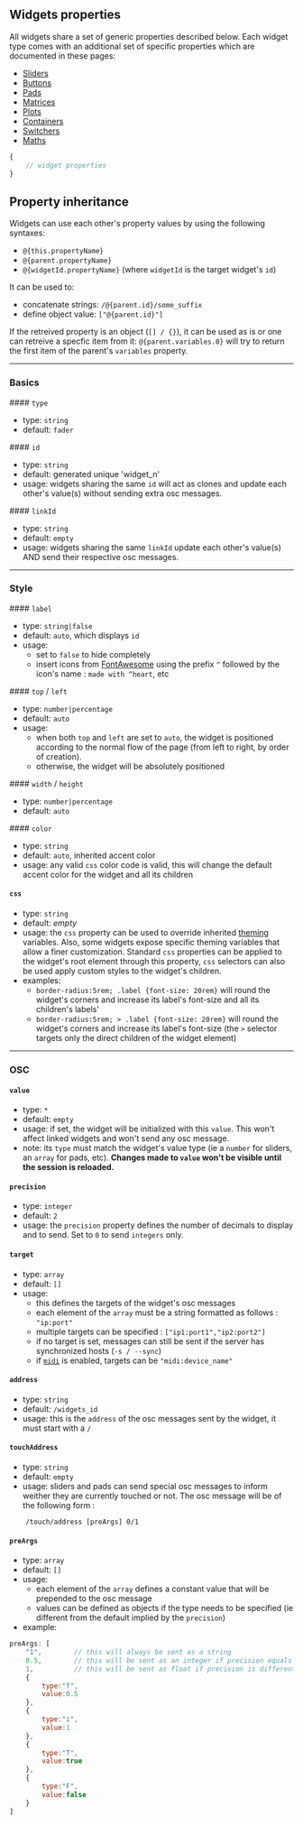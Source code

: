 ## Widgets properties

All widgets share a set of generic properties described below. Each widget type comes with an additional set of specific properties which are documented in these pages:

- [Sliders](widgets-specifics/sliders.md)
- [Buttons](widgets-specifics/buttons.md)
- [Pads](widgets-specifics/pads.md)
- [Matrices](widgets-specifics/matrices.md)
- [Plots](widgets-specifics/plots.md)
- [Containers](widgets-specifics/containers.md)
- [Switchers](widgets-specifics/switchers.md)
- [Maths](widgets-specifics/maths.md)

```js
{
    // widget properties
}
```

## Property inheritance

Widgets can use each other's property values by using the following syntaxes:

- `@{this.propertyName}`
- `@{parent.propertyName}`
- `@{widgetId.propertyName}` (where `widgetId` is the target widget's `id`)

It can be used to:

- concatenate strings: `/@{parent.id}/some_suffix`
- define object value:   `["@{parent.id}"]`

If the retreived property is an object (`[] / {}`), it can be used as is or one can retreive a specfic item from it: `@{parent.variables.0}` will try to return the first item of the parent's `variables` property.

----
### Basics

#### `type`
- type: `string`
- default: `fader`

#### `id`
- type: `string`
- default: generated unique 'widget_n'
- usage: widgets sharing the same `id` will act as clones and update each other's value(s) without sending extra osc messages.

#### `linkId`
- type: `string`
- default: `empty`
- usage: widgets sharing the same `linkId` update each other's value(s) AND send their respective osc messages.



----
### Style

#### `label`
- type: `string|false`
- default: `auto`, which displays `id`
- usage:
    - set to `false` to hide completely
    - insert icons from [FontAwesome](http://fontawesome.io/icons/) using the prefix `^` followed by the icon's name : `made with ^heart`, etc

#### `top` / `left`
- type: `number|percentage`
- default: `auto`
- usage:
    - when both `top` and `left` are set to `auto`, the widget is positioned according to the normal flow of the page (from left to right, by order of creation).
    - otherwise, the widget will be absolutely positioned


#### `width` / `height`
- type: `number|percentage`
- default: `auto`

#### `color`
- type: `string`
- default: `auto`, inherited accent color
- usage: any valid `css` color code is valid, this will change the default accent color for the widget and all its children


#### `css`
- type: `string`
- default: *empty*
- usage: the `css` property can be used to override inherited [theming](theming.md) variables. Also, some widgets expose specific theming variables that allow a finer customization. Standard `css` properties can be applied to the widget's root element through this property, `css` selectors can also be used apply custom styles to the widget's children.
- examples:
    - `border-radius:5rem; .label {font-size: 20rem}` will round the widget's corners and increase its label's font-size and all its children's labels'
    - `border-radius:5rem; > .label {font-size: 20rem}` will round the widget's corners and increase its label's font-size (the `>` selector targets only the direct children of the widget element)

----
### OSC


#### `value`
- type: `*`
- default: `empty`
- usage: if set, the widget will be initialized with this `value`. This won't affect linked widgets and won't send any osc message.
- note: its `type` must match the widget's value type (ie a `number` for sliders, an `array` for pads, etc). **Changes made to `value` won't be visible until the session is reloaded.**


#### `precision`
- type: `integer`
- default: `2`
- usage: the `precision` property defines the number of decimals to display and to send. Set to `0` to send `integers` only.

#### `target`
- type: `array`
- default: `[]`
- usage:
    - this defines the targets of the widget's osc messages
    - each element of the `array` must be a string formatted as follows : `"ip:port"`
    - multiple targets can be specified : `["ip1:port1","ip2:port2"]`
    - if no target is set, messages can still be sent if the server has synchronized hosts (`-s / --sync`)
    - if [`midi`](midi.md) is enabled, targets can be `"midi:device_name"`

#### `address`
- type: `string`
- default: `/widgets_id`
- usage: this is the `address` of the osc messages sent by the widget, it must start with a `/`

#### `touchAddress`
- type: `string`
- default: `empty`
- usage: sliders and pads can send special osc messages to inform weither they are currently touched or not. The osc message will be of the following form :
```
    /touch/address [preArgs] 0/1
```

#### `preArgs`
- type: `array`
- default: `[]`
- usage:
    - each element of the `array` defines a constant value that will be prepended to the osc message
    - values can be defined as objects if the type needs to be specified (ie different from the default implied by the `precision`)
- example:
```js
preArgs: [
    "1",        // this will always be sent as a string
    0.5,        // this will be sent as an integer if precision equals 0
    1,          // this will be sent as float if precision is different from 0
    {
        type:"f",
        value:0.5
    },
    {
        type:"i",
        value:1
    },
    {
        type:"T",
        value:true
    },
    {
        type:"F",
        value:false
    }
]
```
